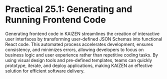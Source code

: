 # Practical 25.1: Generating and Running Frontend Code

Generating frontend code in KAIZEN streamlines the creation of interactive user interfaces by transforming user-defined JSON Schemas into functional React code. This automated process accelerates development, ensures consistency, and minimizes errors, allowing developers to focus on business logic and user experience rather than repetitive coding tasks. By using visual design tools and pre-defined templates, teams can quickly prototype, iterate, and deploy applications, making KAIZEN an effective solution for efficient software delivery.

